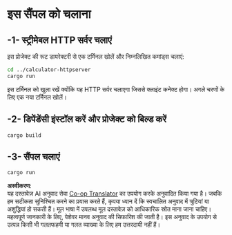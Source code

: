 <!--
CO_OP_TRANSLATOR_METADATA:
{
  "original_hash": "aa5122c6d9868b4b566586f27577ca47",
  "translation_date": "2025-08-11T12:00:55+00:00",
  "source_file": "03-GettingStarted/06-http-streaming/solution/rust/calculator-httpclient/README.md",
  "language_code": "hi"
}
-->
# इस सैंपल को चलाना

## -1- स्ट्रीमेबल HTTP सर्वर चलाएं

इस प्रोजेक्ट की रूट डायरेक्टरी से एक टर्मिनल खोलें और निम्नलिखित कमांड्स चलाएं:

```bash
cd ../calculator-httpserver
cargo run
```

इस टर्मिनल को खुला रखें क्योंकि यह HTTP सर्वर चलाएगा जिससे क्लाइंट कनेक्ट होगा। अगले चरणों के लिए एक नया टर्मिनल खोलें।

## -2- डिपेंडेंसी इंस्टॉल करें और प्रोजेक्ट को बिल्ड करें

```bash
cargo build
```

## -3- सैंपल चलाएं

```bash
cargo run
```

**अस्वीकरण**:  
यह दस्तावेज़ AI अनुवाद सेवा [Co-op Translator](https://github.com/Azure/co-op-translator) का उपयोग करके अनुवादित किया गया है। जबकि हम सटीकता सुनिश्चित करने का प्रयास करते हैं, कृपया ध्यान दें कि स्वचालित अनुवाद में त्रुटियां या अशुद्धियां हो सकती हैं। मूल भाषा में उपलब्ध मूल दस्तावेज़ को आधिकारिक स्रोत माना जाना चाहिए। महत्वपूर्ण जानकारी के लिए, पेशेवर मानव अनुवाद की सिफारिश की जाती है। इस अनुवाद के उपयोग से उत्पन्न किसी भी गलतफहमी या गलत व्याख्या के लिए हम उत्तरदायी नहीं हैं।